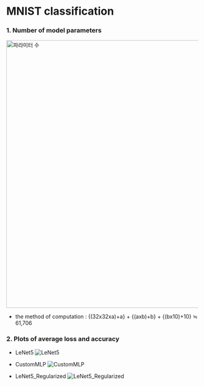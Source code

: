 # MNIST classification
### 1. Number of model parameters 
<img width="700" alt="파라미터 수" src="https://github.com/jiwwnn/mnist_classification/assets/134251617/6a06f596-8040-470d-b0ed-5dd2d07d974b">

- the method of computation : {(32x32xa)+a} + {(axb)+b} + {(bx10)+10} ≒ 61,706 
### 2. Plots of average loss and accuracy
- LeNet5
![LeNet5](https://github.com/jiwwnn/mnist_classification/assets/134251617/29ed676e-a0be-4299-80c1-1ff636a889ab)

- CustomMLP
![CustomMLP](https://github.com/jiwwnn/mnist_classification/assets/134251617/9a3696ff-30e2-408b-944c-410c0abd99b0)

- LeNet5_Regularized
![LeNet5_Regularized](https://github.com/jiwwnn/mnist_classification/assets/134251617/021699fc-032a-41f3-a7d7-3bfffa230abc)

